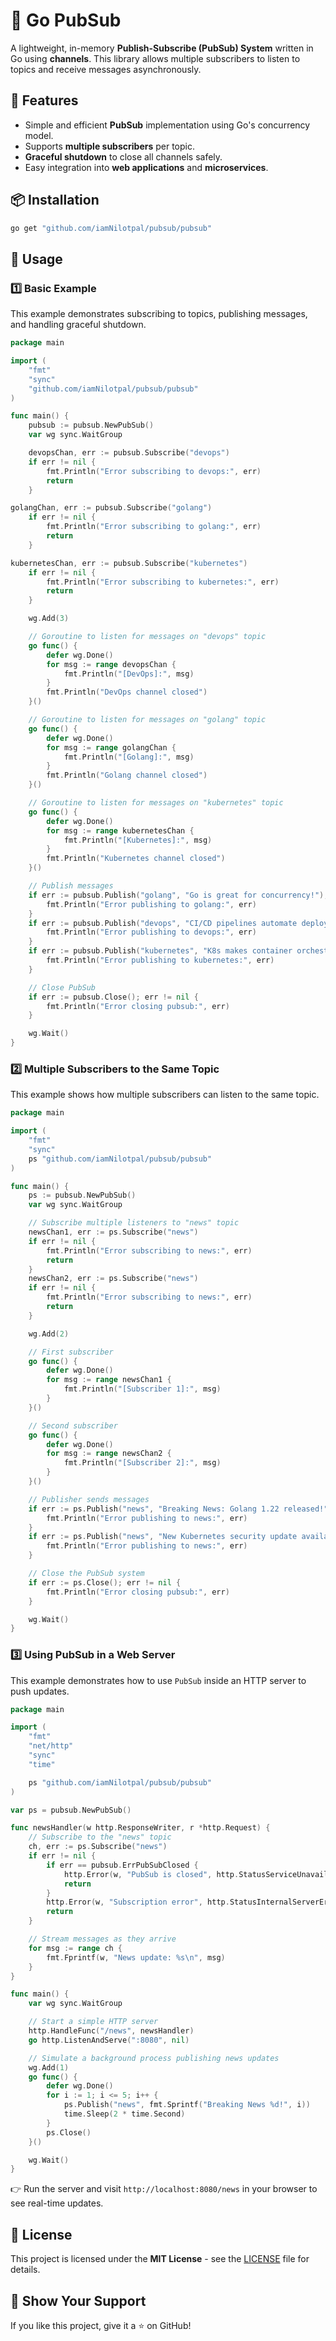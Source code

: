 # 📢 Go PubSub

A lightweight, in-memory **Publish-Subscribe (PubSub) System** written in Go
using **channels**. This library allows multiple subscribers to listen to topics
and receive messages asynchronously.

## 🚀 Features

- Simple and efficient **PubSub** implementation using Go's concurrency model.
- Supports **multiple subscribers** per topic.
- **Graceful shutdown** to close all channels safely.
- Easy integration into **web applications** and **microservices**.

## 📦 Installation

```sh
go get "github.com/iamNilotpal/pubsub/pubsub"
```

## 📖 Usage

### **1️⃣ Basic Example**

This example demonstrates subscribing to topics, publishing messages, and
handling graceful shutdown.

```go
package main

import (
	"fmt"
	"sync"
	"github.com/iamNilotpal/pubsub/pubsub"
)

func main() {
	pubsub := pubsub.NewPubSub()
	var wg sync.WaitGroup

	devopsChan, err := pubsub.Subscribe("devops")
	if err != nil {
		fmt.Println("Error subscribing to devops:", err)
		return
	}

golangChan, err := pubsub.Subscribe("golang")
	if err != nil {
		fmt.Println("Error subscribing to golang:", err)
		return
	}

kubernetesChan, err := pubsub.Subscribe("kubernetes")
	if err != nil {
		fmt.Println("Error subscribing to kubernetes:", err)
		return
	}

	wg.Add(3)

	// Goroutine to listen for messages on "devops" topic
	go func() {
		defer wg.Done()
		for msg := range devopsChan {
			fmt.Println("[DevOps]:", msg)
		}
		fmt.Println("DevOps channel closed")
	}()

	// Goroutine to listen for messages on "golang" topic
	go func() {
		defer wg.Done()
		for msg := range golangChan {
			fmt.Println("[Golang]:", msg)
		}
		fmt.Println("Golang channel closed")
	}()

	// Goroutine to listen for messages on "kubernetes" topic
	go func() {
		defer wg.Done()
		for msg := range kubernetesChan {
			fmt.Println("[Kubernetes]:", msg)
		}
		fmt.Println("Kubernetes channel closed")
	}()

	// Publish messages
	if err := pubsub.Publish("golang", "Go is great for concurrency!"); err != nil {
		fmt.Println("Error publishing to golang:", err)
	}
	if err := pubsub.Publish("devops", "CI/CD pipelines automate deployments."); err != nil {
		fmt.Println("Error publishing to devops:", err)
	}
	if err := pubsub.Publish("kubernetes", "K8s makes container orchestration easy."); err != nil {
		fmt.Println("Error publishing to kubernetes:", err)
	}

	// Close PubSub
	if err := pubsub.Close(); err != nil {
		fmt.Println("Error closing pubsub:", err)
	}

	wg.Wait()
}
```

### **2️⃣ Multiple Subscribers to the Same Topic**

This example shows how multiple subscribers can listen to the same topic.

```go
package main

import (
	"fmt"
	"sync"
	ps "github.com/iamNilotpal/pubsub/pubsub"
)

func main() {
	ps := pubsub.NewPubSub()
	var wg sync.WaitGroup

	// Subscribe multiple listeners to "news" topic
	newsChan1, err := ps.Subscribe("news")
	if err != nil {
		fmt.Println("Error subscribing to news:", err)
		return
	}
	newsChan2, err := ps.Subscribe("news")
	if err != nil {
		fmt.Println("Error subscribing to news:", err)
		return
	}

	wg.Add(2)

	// First subscriber
	go func() {
		defer wg.Done()
		for msg := range newsChan1 {
			fmt.Println("[Subscriber 1]:", msg)
		}
	}()

	// Second subscriber
	go func() {
		defer wg.Done()
		for msg := range newsChan2 {
			fmt.Println("[Subscriber 2]:", msg)
		}
	}()

	// Publisher sends messages
	if err := ps.Publish("news", "Breaking News: Golang 1.22 released!"); err != nil {
		fmt.Println("Error publishing to news:", err)
	}
	if err := ps.Publish("news", "New Kubernetes security update available."); err != nil {
		fmt.Println("Error publishing to news:", err)
	}

	// Close the PubSub system
	if err := ps.Close(); err != nil {
		fmt.Println("Error closing pubsub:", err)
	}

	wg.Wait()
}
```

### **3️⃣ Using PubSub in a Web Server**

This example demonstrates how to use `PubSub` inside an HTTP server to push
updates.

```go
package main

import (
	"fmt"
	"net/http"
	"sync"
	"time"

	ps "github.com/iamNilotpal/pubsub/pubsub"
)

var ps = pubsub.NewPubSub()

func newsHandler(w http.ResponseWriter, r *http.Request) {
	// Subscribe to the "news" topic
	ch, err := ps.Subscribe("news")
	if err != nil {
		if err == pubsub.ErrPubSubClosed {
			http.Error(w, "PubSub is closed", http.StatusServiceUnavailable)
			return
		}
		http.Error(w, "Subscription error", http.StatusInternalServerError)
		return
	}

	// Stream messages as they arrive
	for msg := range ch {
		fmt.Fprintf(w, "News update: %s\n", msg)
	}
}

func main() {
	var wg sync.WaitGroup

	// Start a simple HTTP server
	http.HandleFunc("/news", newsHandler)
	go http.ListenAndServe(":8080", nil)

	// Simulate a background process publishing news updates
	wg.Add(1)
	go func() {
		defer wg.Done()
		for i := 1; i <= 5; i++ {
			ps.Publish("news", fmt.Sprintf("Breaking News %d!", i))
			time.Sleep(2 * time.Second)
		}
		ps.Close()
	}()

	wg.Wait()
}
```

👉 Run the server and visit `http://localhost:8080/news` in your browser to see
real-time updates.

## 📝 License

This project is licensed under the **MIT License** - see the [LICENSE](LICENSE)
file for details.

## 🌟 Show Your Support

If you like this project, give it a ⭐ on GitHub!

